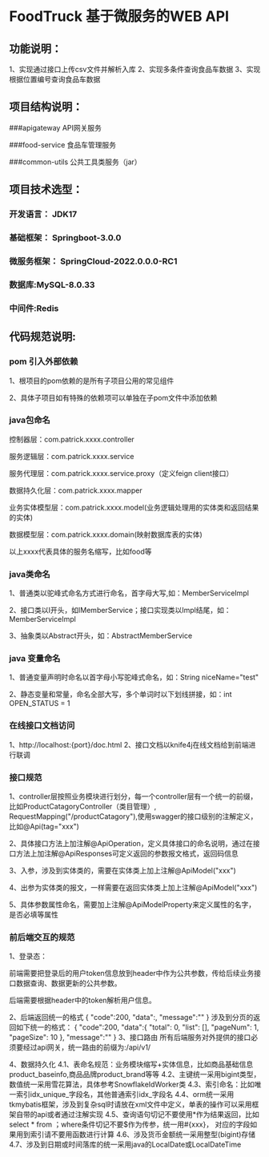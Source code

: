 # FoodTruck 基于微服务的WEB API

## 功能说明：
1、实现通过接口上传csv文件并解析入库
2、实现多条件查询食品车数据
3、实现根据位置编号查询食品车数据

## 项目结构说明：

###apigateway	API网关服务

###food-service	食品车管理服务

###common-utils	公共工具类服务（jar）

## 项目技术选型：
### 开发语言： JDK17
### 基础框架：  Springboot-3.0.0
### 微服务框架： SpringCloud-2022.0.0.0-RC1
### 数据库:MySQL-8.0.33
### 中间件:Redis

## 代码规范说明:
### pom 引入外部依赖
1、根项目的pom依赖的是所有子项目公用的常见组件

2、具体子项目如有特殊的依赖项可以单独在子pom文件中添加依赖

### java包命名
控制器层：com.patrick.xxxx.controller

服务逻辑层：com.patrick.xxxx.service

服务代理层：com.patrick.xxxx.service.proxy（定义feign client接口）

数据持久化层：com.patrick.xxxx.mapper

业务实体模型层：com.patrick.xxxx.model(业务逻辑处理用的实体类和返回结果的实体)

数据模型层：com.patrick.xxxx.domain(映射数据库表的实体)

以上xxxx代表具体的服务名缩写，比如food等
### java类命名
1、普通类以驼峰式命名方式进行命名，首字母大写,如：MemberServiceImpl

2、接口类以I开头，如IMemberService；接口实现类以Impl结尾，如：MemberServiceImpl

3、抽象类以Abstract开头，如：AbstractMemberService
### java 变量命名
1、普通变量声明时命名以首字母小写驼峰式命名，如：String niceName="test"

2、静态变量和常量，命名全部大写，多个单词时以下划线拼接，如：int OPEN_STATUS = 1

### 在线接口文档访问
1、http://localhost:{port}/doc.html
2、接口文档以knife4j在线文档给到前端进行联调
### 接口规范
1、controller层按照业务模块进行划分，每一个controller层有一个统一的前缀，比如ProductCatagoryController（类目管理）,
RequestMapping("/productCatagory"),使用swagger的接口级别的注解定义，比如@Api(tag="xxx")

2、具体接口方法上加注解@ApiOperation，定义具体接口的命名说明，通过在接口方法上加注解@ApiResponses可定义返回的参数报文格式，返回码信息

3、入参，涉及到实体类的，需要在实体类上加上注解@ApiModel("xxx")

4、出参为实体类的报文，一样需要在返回实体类上加上注解@ApiModel("xxx")

5、具体参数属性命名，需要加上注解@ApiModelProperty来定义属性的名字，是否必填等属性

### 前后端交互的规范

1、登录态：

前端需要把登录后的用户token信息放到header中作为公共参数，传给后续业务接口数据查询、数据更新的公共参数。

后端需要根据header中的token解析用户信息。

2、后端返回统一的格式
{
    "code":200,
    "data":,
    "message":""
}
涉及到分页的返回如下统一的格式：
{
    "code":200,
    "data":{
        "total": 0,
        "list": [],
        "pageNum": 1,
        "pageSize": 10
    },
    "message":""
}
3、接口路由
所有后端服务对外提供的接口必须要经过api网关，统一路由的前缀为:/api/v1/

4、数据持久化
4.1、表命名规范：业务模块缩写+实体信息，比如商品基础信息product_baseinfo,商品品牌product_brand等等
4.2、主键统一采用bigint类型，数值统一采用雪花算法，具体参考SnowflakeIdWorker类
4.3、索引命名：比如唯一索引idx_unique_字段名，其他普通索引idx_字段名
4.4、orm统一采用tkmybatis框架，涉及到复杂sql时请放在xml文件中定义，单表的操作可以采用框架自带的api或者通过注解实现
4.5、查询语句切记不要使用*作为结果返回，比如select * from ；where条件切记不要$作为传参，统一用#{xxx}， 对应的字段如果用到索引请不要用函数进行计算
4.6、涉及货币金额统一采用整型(bigint)存储
4.7、涉及到日期或时间落库的统一采用java的LocalDate或LocalDateTime




